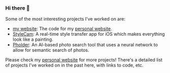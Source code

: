 ### Hi there 👋

<!--...-->

Some of the most interesting projects I've worked on are:
- [my website](https://github.com/omduggineni/omduggineni.com): The code for my [personal website](https://omduggineni.com). 
- [StyleCam](https://github.com/omduggineni/StyleCam): A real-time style transfer app for iOS which makes everything look like a painting.
- [Pholder](https://devpost.com/software/pholder): An AI-based photo search tool that uses a neural network to allow for semantic search of photos.

Please check my [personal website](https://omduggineni.com/#projects) for more projects! There's a detailed list of projects I've worked on in the past here, with links to code, etc.

<!--
Some random stats:

- **[anuraghazra/github-readme-stats](https://github.com/anuraghazra/github-readme-stats/)**

![Om's GitHub Stats](https://github-readme-stats.vercel.app/api?username=omduggineni&show_icons=true&layout=compact&theme=dark&count_private=true)

<!--
**omduggineni/omduggineni** is a ✨ _special_ ✨ repository because its `README.md` (this file) appears on your GitHub profile.

Here are some ideas to get you started:

- 🔭 I’m currently working on …
- 🌱 I’m currently learning …
- 👯 I’m looking to collaborate on …
- 🤔 I’m looking for help with …
- 💬 Ask me about …
- 📫 How to reach me: …
- 😄 Pronouns: …
- ⚡ Fun fact: …
-->
